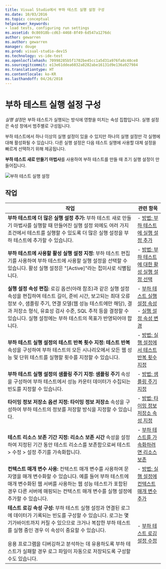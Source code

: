 ```yaml
---
title: Visual Studio에서 부하 테스트 실행 설정 구성
ms.date: 10/03/2016
ms.topic: conceptual
helpviewer_keywords:
- load tests, configuring run settings
ms.assetid: 0c86918b-cd63-4468-8f49-6d547a1276dc
author: gewarren
ms.author: gewarren
manager: douge
ms.prod: visual-studio-dev15
ms.technology: vs-ide-test
ms.openlocfilehash: 70998285b5f1702be45cc1a5d31a976fa8c48ce8
ms.sourcegitcommit: e13e61ddea6032a8282abe16131d9e136a927984
ms.translationtype: HT
ms.contentlocale: ko-KR
ms.lasthandoff: 04/26/2018
---
```

# <a name="configure-load-test-run-settings"></a>부하 테스트 실행 설정 구성

*실행 설정*은 부하 테스트가 실행되는 방식에 영향을 미치는 속성 집합입니다. 실행 설정은 속성 창에서 범주별로 구성됩니다.

부하 테스트에서 하나 이상의 실행 설정이 있을 수 있지만 하나의 실행 설정만 각 실행에 대해 활성화될 수 있습니다. 다른 실행 설정은 다음 테스트 실행에 사용할 대체 설정을 빠르게 선택하기 위해 제공됩니다.

**부하 테스트 새로 만들기 마법사**를 사용하여 부하 테스트를 만들 때 초기 실행 설정이 만들어집니다.

![부하 테스트 실행 설정](../test/media/loadtestrunsettings.png)

## <a name="tasks"></a>작업

|작업|관련 항목|
|-----------|-----------------------|
|**부하 테스트에 더 많은 실행 설정 추가:** 부하 테스트 새로 만들기 마법사를 실행할 때 만들어진 실행 설정 외에도 여러 가지 조건에서 테스트를 실행할 수 있도록 더 많은 실행 설정을 부하 테스트에 추가할 수 있습니다.|-   [방법: 부하 테스트에 실행 설정 추가](../test/how-to-add-additional-run-settings-to-a-load-test.md)|
|**부하 테스트에 사용할 활성 실행 설정 지정:** 부하 테스트 편집기를 사용하여 부하 테스트에 사용할 실행 설정을 선택할 수 있습니다. 활성 실행 설정은 "[Active]"라는 접미사로 식별됩니다.|-   [방법: 부하 테스트에 대한 활성 실행 설정 선택](../test/how-to-select-the-active-run-setting-for-a-load-test.md)|
|**실행 설정 속성 편집:** 로깅 옵션(아래 참조)과 같은 실행 설정 속성을 편집하여 테스트 길이, 준비 시간, 보고되는 최대 오류 정보 수, 샘플링 주기, 연결 모델(웹 성능 테스트에만 해당), 결과 저장소 형식, 유효성 검사 수준, SQL 추적 등을 결정할 수 있습니다. 실행 설정에는 부하 테스트의 목표가 반영되어야 합니다.|-   [부하 테스트 실행 설정 속성](../test/load-test-run-settings-properties.md)<br />-   [실행 설정 속성 변경](../test/load-test-run-settings-properties.md#LoadTestRunSettingsHowToChange)|
|**부하 테스트 실행 설정의 테스트 반복 횟수 지정:** **테스트 반복** 속성을 구성하여 부하 테스트의 모든 시나리오에서 모든 웹 성능 및 단위 테스트를 실행할 횟수를 지정할 수 있습니다.|-   [방법: 실행 설정에서 테스트 반복 횟수 지정](../test/how-to-specify-the-number-of-test-iterations-in-a-load-test.md)|
|**부하 테스트 실행 설정의 샘플링 주기 지정:** **샘플링 주기** 속성을 구성하여 부하 테스트에서 성능 카운터 데이터가 수집되는 빈도를 지정할 수 있습니다.|-   [방법: 샘플링 주기 지정](../test/how-to-specify-the-sample-rate-for-a-load-test.md)|
|**타이밍 정보 저장소 옵션 지정:** **타이밍 정보 저장소** 속성을 구성하여 부하 테스트의 정보를 저장할 방식을 지정할 수 있습니다.|-   [방법: 타이밍 정보 저장소 속성 지정](../test/how-to-specify-the-timing-details-storage-property-for-a-load-test.md)|
|**테스트 리소스 보존 기간 지정:** **리소스 보존 시간** 속성을 설정하여 지정된 기간 동안 테스트 리소스를 보존함으로써 테스트 > 수정 > 설정 주기를 가속화합니다.|-   [부하 테스트를 가속화하려면 리소스 보존](https://www.visualstudio.com/docs/test/performance-testing/getting-started/getting-started-with-performance-testing#retain-resources)|
|**컨텍스트 매개 변수 사용:** 컨텍스트 매개 변수를 사용하여 문자열을 매개 변수화할 수 있습니다. 예를 들어 부하 테스트에 매개 변수화된 웹 서버를 사용하는 웹 성능 테스트가 포함된 경우 다른 서버에 매핑되는 컨텍스트 매개 변수를 실행 설정에 추가할 수 있습니다.|-   [방법: 실행 설정에 컨텍스트 매개 변수 추가](../test/how-to-add-context-parameters-to-a-load-test-run-setting.md)|
|**테스트 로깅 속성 구성:** 부하 테스트 실행 설정과 연결된 로그에 데이터가 기록되는 빈도를 구성할 수 있습니다. 로그는 몇 기가바이트까지 커질 수 있으므로 크거나 복잡한 부하 테스트를 실행 중인 경우 이 속성이 중요할 수 있습니다.<br /><br /> 응용 프로그램을 디버깅하고 분석하는 데 유용하도록 부하 테스트가 실패할 경우 로그 파일이 자동으로 저장되도록 구성할 수도 있습니다.|-   [부하 테스트 로깅 설정 수정](../test/modify-load-test-logging-settings.md)|